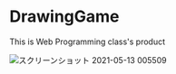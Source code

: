 # DrawingGame
This is Web Programming class's product

![スクリーンショット 2021-05-13 005509](https://user-images.githubusercontent.com/62131533/118006327-21dc3000-b386-11eb-9f71-d6ba0a4361f8.png)
